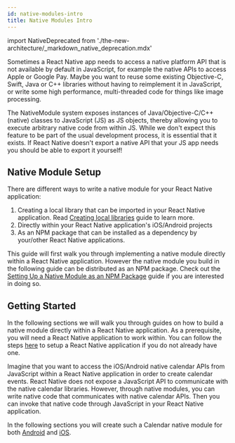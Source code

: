 ```yaml
---
id: native-modules-intro
title: Native Modules Intro
---
```


import NativeDeprecated from './the-new-architecture/\_markdown_native_deprecation.mdx'

<NativeDeprecated />

Sometimes a React Native app needs to access a native platform API that is not available by default in JavaScript, for example the native APIs to access Apple or Google Pay. Maybe you want to reuse some existing Objective-C, Swift, Java or C++ libraries without having to reimplement it in JavaScript, or write some high performance, multi-threaded code for things like image processing.

The NativeModule system exposes instances of Java/Objective-C/C++ (native) classes to JavaScript (JS) as JS objects, thereby allowing you to execute arbitrary native code from within JS. While we don't expect this feature to be part of the usual development process, it is essential that it exists. If React Native doesn't export a native API that your JS app needs you should be able to export it yourself!

## Native Module Setup

There are different ways to write a native module for your React Native application:

1. Creating a local library that can be imported in your React Native application. Read [Creating local libraries](local-library-setup) guide to learn more.
2. Directly within your React Native application's iOS/Android projects
3. As an NPM package that can be installed as a dependency by your/other React Native applications.

This guide will first walk you through implementing a native module directly within a React Native application. However the native module you build in the following guide can be distributed as an NPM package. Check out the [Setting Up a Native Module as an NPM Package](native-modules-setup) guide if you are interested in doing so.

## Getting Started

In the following sections we will walk you through guides on how to build a native module directly within a React Native application. As a prerequisite, you will need a React Native application to work within. You can follow the steps [here](getting-started) to setup a React Native application if you do not already have one.

Imagine that you want to access the iOS/Android native calendar APIs from JavaScript within a React Native application in order to create calendar events. React Native does not expose a JavaScript API to communicate with the native calendar libraries. However, through native modules, you can write native code that communicates with native calendar APIs. Then you can invoke that native code through JavaScript in your React Native application.

In the following sections you will create such a Calendar native module for both [Android](native-modules-android) and [iOS](native-modules-ios).

